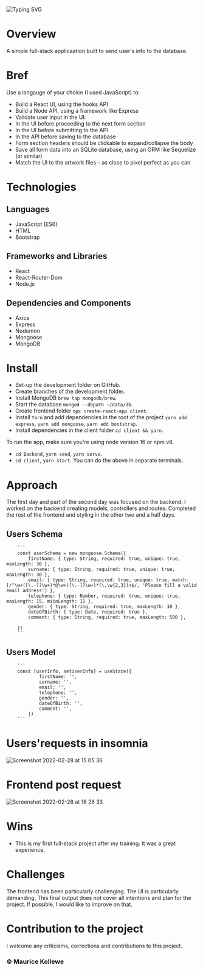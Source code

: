 ![Typing SVG](https://readme-typing-svg.herokuapp.com?font=Courier+new&color=%23808080&size=40&width=800&duration=6969&lines=👋🏽+Hello!+Welcome+to+this+project!)

# Overview
A simple full-stack applicaation built to send user's info to the database.

# Bref
Use a langauge of your choice (I used JavaScript) to:

- Build a React UI, using the hooks API
- Build a Node API, using a framework like Express
- Validate user input in the UI:
- In the UI before proceeding to the next form section
- In the UI before submitting to the API
- In the API before saving to the database
- Form section headers should be clickable to expand/collapse the body
- Save all form data into an SQLite database, using an ORM like Sequelize (or similar) 
- Match the UI to the artwork files – as close to pixel perfect as you can


#  Technologies
## Languages
- JavaScript (ES6)
- HTML
- Bootstrap
## Frameworks and Libraries
- React
- React-Router-Dom
- Node.js
## Dependencies and Components
- Axios
- Express
- Nodemon
- Mongoose
- MongoDB

#  Install
- Set-up the development folder on GitHub.
- Create branches of the development folder.
- Install MongoDB `brew tap mongodb/brew`.
- Start the database `mongod --dbpath ~/data/db`.
- Create frontend folder `npx create-react-app client`.
- Install `Yarn` and add dependencies in the root of the project `yarn add express`, `yarn add mongoose`, `yarn add bootstrap`.
- Install dependencies in the client folder `cd client && yarn`.

To run the app, make sure you're using node version 16 or npm v8.
- `cd Backend`, `yarn seed`, `yarn serve`.
- `cd client`, `yarn start`.
You can do the above in separate terminals.

# Approach

The first day and part of the second day was focused on the backend. I worked on the backend creating models, controllers and routes. Completed the rest of the frontend and styling in the other two and a half days.

## Users Schema

		```
		const userSchema = new mongoose.Schema({
			firstName: { type: String, required: true, unique: true, maxLength: 30 },
			surname: { type: String, required: true, unique: true, maxLength: 30 },
			email: { type: String, required: true, unique: true, match: [/^\w+([\.-]?\w+)*@\w+([\.-]?\w+)*(\.\w{2,3})+$/, 'Please fill a valid email address'] },
			telephone: { type: Number, required: true, unique: true, maxLength: 15, miinLength: 11 },
			gender: { type: String, required: true, maxLength: 10 },
			dateOfBirth: { type: Date, required: true },
			comment: { type: String, required: true, maxLength: 500 },
			
		})
		```

## Users Model
		```
		const [userInfo, setUserInfo] = useState({
				firstName: '',
				surname: '',
				email: '',
				telephone: '',
				gender: '',
				dateOfBirth: '',
				comment: '',
			})
		```

# Users'requests in insomnia

![Screenshot 2022-02-28 at 15 05 36](https://user-images.githubusercontent.com/84001897/156020551-592c8fd9-e613-48f9-ab65-2ec055274e7b.png)

# Frontend post request
![Screenshot 2022-02-28 at 16 26 33](https://user-images.githubusercontent.com/84001897/156020607-1c3de871-9cc2-43ff-995c-e638a5f7ed5f.png)


#  Wins
- This is my first full-stack project after my training. It was a great experience. 

#  Challenges
The frontend has been particularly challenging. The UI is particularly demanding. 
This final output does not cover all  intentions and plan for the project. If possible, I would like to improve on that.

#  Contribution to the project
I welcome any criticisms, corrections and contributions to this project.

### © Maurice Kollewe
